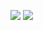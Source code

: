 ![](https://github.com/Nikolay200/github-stats/blob/master/generated/overview.svg)
![](https://github.com/Nikolay200/github-stats/blob/master/generated/languages.svg)
